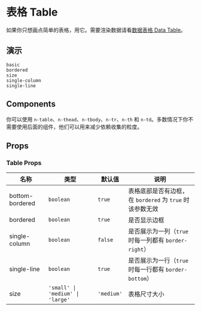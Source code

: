 # 表格 Table

<!--single-column-->

如果你只想画点简单的表格，用它。需要渲染数据请看[数据表格 Data Table](data-table)。

## 演示

```demo
basic
bordered
size
single-column
single-line
```

## Components

你可以使用 `n-table`、`n-thead`、`n-tbody`、`n-tr`、`n-th` 和 `n-td`。多数情况下你不需要使用后面的组件，他们可以用来减少依赖收集的粒度。

## Props

### Table Props

| 名称 | 类型 | 默认值 | 说明 |
| --- | --- | --- | --- |
| bottom-bordered | `boolean` | `true` | 表格底部是否有边框，在 `bordered` 为 `true` 时该参数无效 |
| bordered | `boolean` | `true` | 是否显示边框 |
| single-column | `boolean` | `false` | 是否展示为一列（`true` 时每一列都有 `border-right`） |
| single-line | `boolean` | `true` | 是否展示为一行（`true` 时每一行都有 `border-bottom`） |
| size | `'small' \| 'medium' \| 'large'` | `'medium'` | 表格尺寸大小 |
